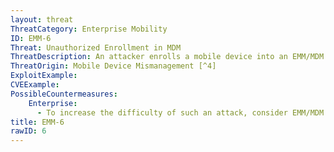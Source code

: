 ```yaml
---
layout: threat
ThreatCategory: Enterprise Mobility
ID: EMM-6
Threat: Unauthorized Enrollment in MDM
ThreatDescription: An attacker enrolls a mobile device into an EMM/MDM without authorization of the device's owner, which facilitates further attacks against the device or tracking user behavior.
ThreatOrigin: Mobile Device Mismanagement [^4]
ExploitExample:
CVEExample:
PossibleCountermeasures:
    Enterprise:
      - To increase the difficulty of such an attack, consider EMM/MDM solutions that support enrollment procedures that require users to expressly opt-in to management of their device, such as by issuing one-time enrollment tokens using an out-of-band channel, or requiring enrollment be performed in person
title: EMM-6
rawID: 6
---
```

